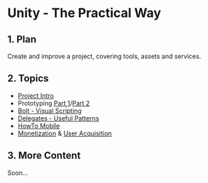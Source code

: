 <style>
  .page-header {
    background-image: none;
  }
</style>

# Unity - The Practical Way

## 1. Plan
Create and improve a project, covering tools, assets and services.

## 2. Topics
- [Project Intro](intro.md)
- Prototyping [Part 1](prototyping-1.md)/[Part 2](prototyping-2.md)
- [Bolt - Visual Scripting](visual-scripting.md)
- [Delegates - Useful Patterns](delegates.md)
- [HowTo Mobile](howto-mobile.md)
- [Monetization](monetization.md) & [User Acquisition](user-acquisition.md)

## 3. More Content
Soon...

